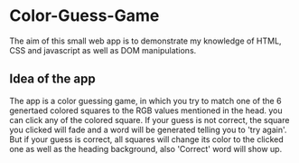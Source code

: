 # Color-Guess-Game

The aim of this small web app is to demonstrate my knowledge of HTML, CSS and javascript as well as DOM manipulations.

## Idea of the app

The app is a color guessing game, in which you try to match one of the 6 genertaed colored squares to the RGB values mentioned in the head. you can click any of the colored square. 
If your guess is not correct, the square you clicked will fade and a word will be generated telling you to 'try again'. 
But if your guess is correct, all squares will change its color to the clicked one as well as the heading background, also 'Correct' word will show up. 
